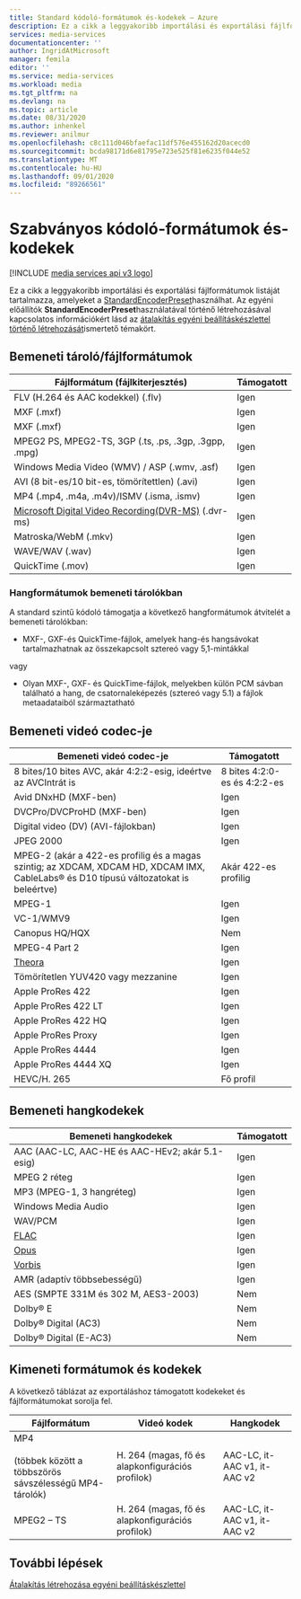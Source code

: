 ```yaml
---
title: Standard kódoló-formátumok és-kodekek – Azure
description: Ez a cikk a leggyakoribb importálási és exportálási fájlformátumok listáját tartalmazza, amelyeket a StandardEncoderPreset használhat.
services: media-services
documentationcenter: ''
author: IngridAtMicrosoft
manager: femila
editor: ''
ms.service: media-services
ms.workload: media
ms.tgt_pltfrm: na
ms.devlang: na
ms.topic: article
ms.date: 08/31/2020
ms.author: inhenkel
ms.reviewer: anilmur
ms.openlocfilehash: c8c111d046bfaefac11df576e455162d20acecd0
ms.sourcegitcommit: bcda98171d6e81795e723e525f81e6235f044e52
ms.translationtype: MT
ms.contentlocale: hu-HU
ms.lasthandoff: 09/01/2020
ms.locfileid: "89266561"
---
```

# <a name="standard-encoder-formats-and-codecs"></a>Szabványos kódoló-formátumok és-kodekek

[!INCLUDE [media services api v3 logo](./includes/v3-hr.md)]

Ez a cikk a leggyakoribb importálási és exportálási fájlformátumok listáját tartalmazza, amelyeket a [StandardEncoderPreset](/rest/api/media/transforms/createorupdate#standardencoderpreset)használhat. Az egyéni előállítók **StandardEncoderPreset**használatával történő létrehozásával kapcsolatos információkért lásd az [átalakítás egyéni beállításkészlettel történő létrehozását](customize-encoder-presets-how-to.md)ismertető témakört.

## <a name="input-containerfile-formats"></a>Bemeneti tároló/fájlformátumok

| Fájlformátum (fájlkiterjesztés) | Támogatott |
| --- | --- |
| FLV (H.264 és AAC kodekkel) (.flv) |Igen |
| MXF (.mxf) |Igen |
| MXF (.mxf) |Igen |
| MPEG2 PS, MPEG2-TS, 3GP (.ts, .ps, .3gp, .3gpp, .mpg) |Igen |
| Windows Media Video (WMV) / ASP (.wmv, .asf) |Igen |
| AVI (8 bit-es/10 bit-es, tömörítettlen) (.avi) |Igen |
| MP4 (.mp4, .m4a, .m4v)/ISMV (.isma, .ismv) |Igen |
| [Microsoft Digital Video Recording(DVR-MS)](/previous-versions/windows/desktop/mstv/about-the-dvr-ms-file-format) (.dvr-ms) |Igen |
| Matroska/WebM (.mkv) |Igen |
| WAVE/WAV (.wav) |Igen |
| QuickTime (.mov) |Igen |

### <a name="audio-formats-in-input-containers"></a>Hangformátumok bemeneti tárolókban

A standard szintű kódoló támogatja a következő hangformátumok átvitelét a bemeneti tárolókban:

* MXF-, GXF-és QuickTime-fájlok, amelyek hang-és hangsávokat tartalmazhatnak az összekapcsolt sztereó vagy 5,1-mintákkal

vagy

* Olyan MXF-, GXF- és QuickTime-fájlok, melyekben külön PCM sávban található a hang, de csatornaleképezés (sztereó vagy 5.1) a fájlok metaadataiból származtatható

## <a name="input-video-codecs"></a>Bemeneti videó codec-je
| Bemeneti videó codec-je | Támogatott |
| --- | --- |
| 8 bites/10 bites AVC, akár 4:2:2-esig, ideértve az AVCIntrát is |8 bites 4:2:0-es és 4:2:2-es |
| Avid DNxHD (MXF-ben) |Igen |
| DVCPro/DVCProHD (MXF-ben) |Igen |
| Digital video (DV) (AVI-fájlokban) |Igen |
| JPEG 2000 |Igen |
| MPEG-2 (akár a 422-es profilig és a magas szintig; az XDCAM, XDCAM HD, XDCAM IMX, CableLabs® és D10 típusú változatokat is beleértve) |Akár 422-es profilig |
| MPEG-1 |Igen |
| VC-1/WMV9 |Igen |
| Canopus HQ/HQX |Nem |
| MPEG-4 Part 2 |Igen |
| [Theora](https://en.wikipedia.org/wiki/Theora) |Igen |
| Tömörítetlen YUV420 vagy mezzanine |Igen |
| Apple ProRes 422 |Igen |
| Apple ProRes 422 LT |Igen |
| Apple ProRes 422 HQ |Igen |
| Apple ProRes Proxy |Igen |
| Apple ProRes 4444 |Igen |
| Apple ProRes 4444 XQ |Igen |
| HEVC/H. 265| Fő profil|

## <a name="input-audio-codecs"></a>Bemeneti hangkodekek
| Bemeneti hangkodekek | Támogatott |
| --- | --- |
| AAC (AAC-LC, AAC-HE és AAC-HEv2; akár 5.1-esig) |Igen |
| MPEG 2 réteg |Igen |
| MP3 (MPEG-1, 3 hangréteg) |Igen |
| Windows Media Audio |Igen |
| WAV/PCM |Igen |
| [FLAC](https://en.wikipedia.org/wiki/FLAC)</a> |Igen |
| [Opus](https://go.microsoft.com/fwlink/?LinkId=822667) |Igen |
| [Vorbis](https://en.wikipedia.org/wiki/Vorbis)</a> |Igen |
| AMR (adaptív többsebességű) |Igen |
| AES (SMPTE 331M és 302 M, AES3-2003) |Nem |
| Dolby® E |Nem |
| Dolby® Digital (AC3) |Nem |
| Dolby® Digital (E-AC3) |Nem |

## <a name="output-formats-and-codecs"></a>Kimeneti formátumok és kodekek
A következő táblázat az exportáláshoz támogatott kodekeket és fájlformátumokat sorolja fel.

| Fájlformátum | Videó kodek | Hangkodek |
| --- | --- | --- |
| MP4 <br/><br/>(többek között a többszörös sávszélességű MP4-tárolók) |H. 264 (magas, fő és alapkonfigurációs profilok) |AAC-LC, it-AAC v1, it-AAC v2 |
| MPEG2 – TS |H. 264 (magas, fő és alapkonfigurációs profilok) |AAC-LC, it-AAC v1, it-AAC v2 |

## <a name="next-steps"></a>További lépések

[Átalakítás létrehozása egyéni beállításkészlettel](customize-encoder-presets-how-to.md)
